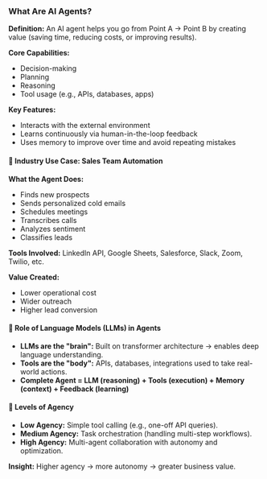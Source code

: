 ### What Are AI Agents?

**Definition:** An AI agent helps you go from Point A → Point B by creating value (saving time, reducing costs, or improving results).

**Core Capabilities:**

*   Decision-making
*   Planning
*   Reasoning
*   Tool usage (e.g., APIs, databases, apps)

**Key Features:**

*   Interacts with the external environment
*   Learns continuously via human-in-the-loop feedback
*   Uses memory to improve over time and avoid repeating mistakes

#### 🔹 Industry Use Case: Sales Team Automation

**What the Agent Does:**

*   Finds new prospects
*   Sends personalized cold emails
*   Schedules meetings
*   Transcribes calls
*   Analyzes sentiment
*   Classifies leads

**Tools Involved:** LinkedIn API, Google Sheets, Salesforce, Slack, Zoom, Twilio, etc.

**Value Created:**

*   Lower operational cost
*   Wider outreach
*   Higher lead conversion

#### 🔹 Role of Language Models (LLMs) in Agents

*   **LLMs are the "brain":** Built on transformer architecture → enables deep language understanding.
*   **Tools are the "body":** APIs, databases, integrations used to take real-world actions.
*   **Complete Agent = LLM (reasoning) + Tools (execution) + Memory (context) + Feedback (learning)**

#### 🔹 Levels of Agency

*   **Low Agency:** Simple tool calling (e.g., one-off API queries).
*   **Medium Agency:** Task orchestration (handling multi-step workflows).
*   **High Agency:** Multi-agent collaboration with autonomy and optimization.

**Insight:** Higher agency → more autonomy → greater business value.